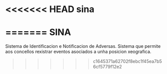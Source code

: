<<<<<<< HEAD
sina
====
=======
SINA
====

Sistema de Identificacion e Notificacion de Adversas. Sistema que permite aos concellos rexistrar eventos asociados a unha posicion xeografica.
>>>>>>> c1645371a62702f8ebc1f45ea7b56cf5779f12e2
